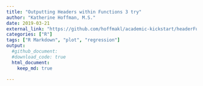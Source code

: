 ```yaml
---
title: "Outputting Headers within Functions 3 try"
author: "Katherine Hoffman, M.S."
date: 2019-03-21
external_link: "https://github.com/hoffmakl/academic-kickstart/headerFuns_blogpost.html"
categories: ["R"]
tags: ["R Markdown", "plot", "regression"] 
output:
  #github_document:
  #download_code: true
  html_document:
    keep_md: true

---
```

